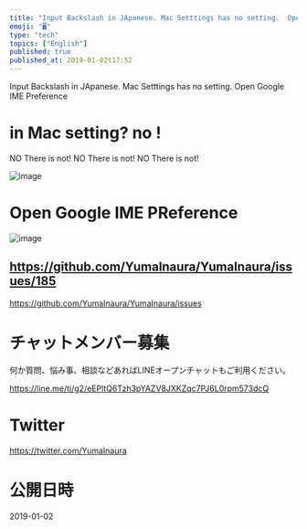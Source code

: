 ```yaml
---
title: "Input Backslash in JApanese. Mac Setttings has no setting.  Open Googl"
emoji: "🖥"
type: "tech"
topics: ["English"]
published: true
published_at: 2019-01-02t17:52
---
```


Input Backslash in JApanese. Mac Setttings has no setting.  Open Google IME Preference

# in Mac setting? no !

NO There is not!
NO There is not!
NO There is not!

![image](https://user-images.githubusercontent.com/13635059/50585076-93eb0300-0eb6-11e9-818e-43cd7dd66e02.png)

# Open Google IME PReference

![image](https://user-images.githubusercontent.com/13635059/50585113-c563ce80-0eb6-11e9-921a-a3f03a034660.png)

https://github.com/YumaInaura/YumaInaura/issues/185
---

https://github.com/YumaInaura/YumaInaura/issues








<!-- Update From Qiita API -->

# チャットメンバー募集


何か質問、悩み事、相談などあればLINEオープンチャットもご利用ください。

https://line.me/ti/g2/eEPltQ6Tzh3pYAZV8JXKZqc7PJ6L0rpm573dcQ





# Twitter


https://twitter.com/YumaInaura


<!-- Update From Qiita API -->



# 公開日時

2019-01-02
